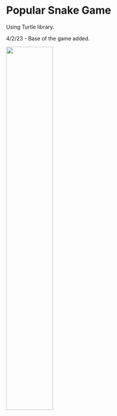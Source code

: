# Popular Snake Game

Using Turtle library.

4/2/23 - Base of the game added.

<img src="https://user-images.githubusercontent.com/81178716/229385982-47ca4ea3-2375-4e4b-a861-4c17bfd5ae65.png" width=50% height=50%>
